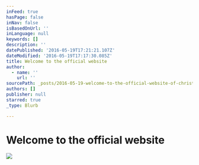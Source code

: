 ```yaml
---
inFeed: true
hasPage: false
inNav: false
isBasedOnUrl: ''
inLanguage: null
keywords: []
description: ''
datePublished: '2016-05-19T17:21:21.107Z'
dateModified: '2016-05-19T17:17:30.085Z'
title: Welcome to the official website
author:
  - name: ''
    url: ''
sourcePath: _posts/2016-05-19-welcome-to-the-official-website-of-christian-schumann.md
authors: []
publisher: null
starred: true
_type: Blurb

---
```

# Welcome to the official website
![](https://the-grid-user-content.s3-us-west-2.amazonaws.com/881152bc-adc0-4b6f-aa6d-b905a0a51d47.png)
